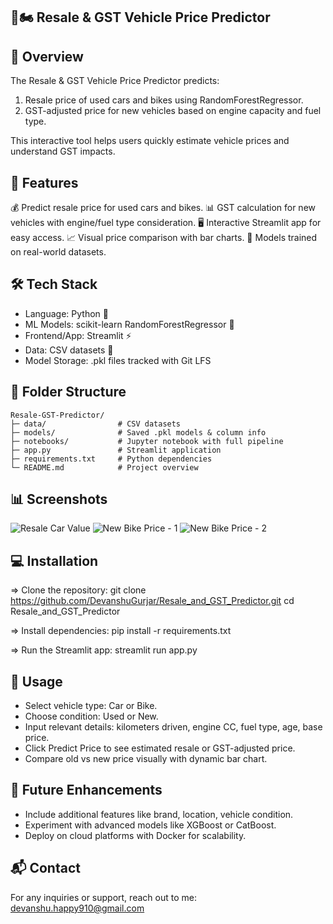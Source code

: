 ## 🚗🏍 Resale & GST Vehicle Price Predictor

## 🧾 Overview

The Resale & GST Vehicle Price Predictor predicts:
1. Resale price of used cars and bikes using RandomForestRegressor.
2. GST-adjusted price for new vehicles based on engine capacity and fuel type.

This interactive tool helps users quickly estimate vehicle prices and understand GST impacts.


## 🚀 Features

💰 Predict resale price for used cars and bikes.
📊 GST calculation for new vehicles with engine/fuel type consideration.
🖥️ Interactive Streamlit app for easy access.
📈 Visual price comparison with bar charts.
🔧 Models trained on real-world datasets.


## 🛠️ Tech Stack

- Language: Python 🐍
- ML Models: scikit-learn RandomForestRegressor 🌲
- Frontend/App: Streamlit ⚡
- Data: CSV datasets 📂
- Model Storage: .pkl files tracked with Git LFS


## 📂 Folder Structure

```text
Resale-GST-Predictor/
├─ data/                # CSV datasets
├─ models/              # Saved .pkl models & column info
├─ notebooks/           # Jupyter notebook with full pipeline
├─ app.py               # Streamlit application
├─ requirements.txt     # Python dependencies
└─ README.md            # Project overview
```


## 📊 Screenshots

![Resale Car Value](images/img1.png)
![New Bike Price - 1](images/img2.png)
![New Bike Price - 2](images/img3.png)



## 💻 Installation

=> Clone the repository:
git clone https://github.com/DevanshuGurjar/Resale_and_GST_Predictor.git
cd Resale_and_GST_Predictor

=> Install dependencies:
pip install -r requirements.txt

=> Run the Streamlit app:
streamlit run app.py



## 📝 Usage

- Select vehicle type: Car or Bike.
- Choose condition: Used or New.
- Input relevant details: kilometers driven, engine CC, fuel type, age, base price.
- Click Predict Price to see estimated resale or GST-adjusted price.
- Compare old vs new price visually with dynamic bar chart.


## 🔮 Future Enhancements

- Include additional features like brand, location, vehicle condition.
- Experiment with advanced models like XGBoost or CatBoost.
- Deploy on cloud platforms with Docker for scalability.


## 📬 Contact

For any inquiries or support, reach out to me: devanshu.happy910@gmail.com